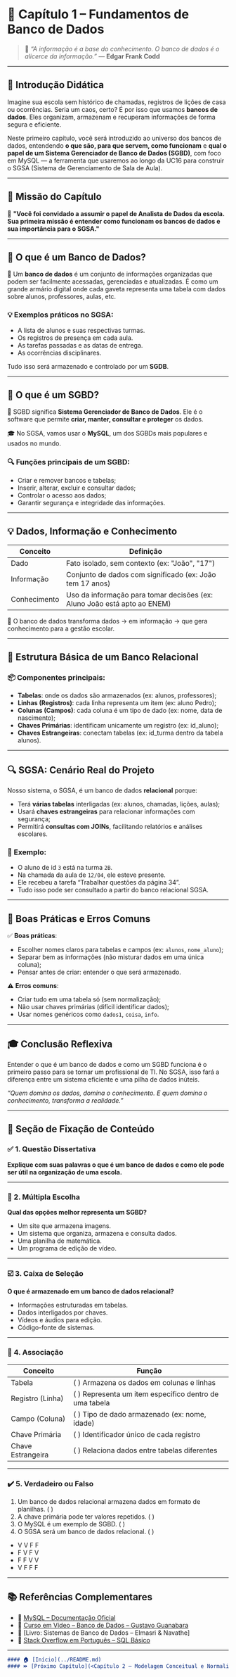 # 📘 Capítulo 1 – Fundamentos de Banco de Dados

> 💾 *“A informação é a base do conhecimento. O banco de dados é o alicerce da informação.”*
>  — **Edgar Frank Codd**

------

## 🧭 Introdução Didática

Imagine sua escola sem histórico de chamadas, registros de lições de casa ou ocorrências. Seria um caos, certo? É por isso que usamos **bancos de dados**. Eles organizam, armazenam e recuperam informações de forma segura e eficiente.

Neste primeiro capítulo, você será introduzido ao universo dos bancos de dados, entendendo **o que são, para que servem, como funcionam** e **qual o papel de um Sistema Gerenciador de Banco de Dados (SGBD)**, com foco em MySQL — a ferramenta que usaremos ao longo da UC16 para construir o SGSA (Sistema de Gerenciamento de Sala de Aula).

------

## 📂 Missão do Capítulo

🎯 **"Você foi convidado a assumir o papel de Analista de Dados da escola. Sua primeira missão é entender como funcionam os bancos de dados e sua importância para o SGSA."**

------

## 🧾 O que é um Banco de Dados?

📌 Um **banco de dados** é um conjunto de informações organizadas que podem ser facilmente acessadas, gerenciadas e atualizadas. É como um grande armário digital onde cada gaveta representa uma tabela com dados sobre alunos, professores, aulas, etc.

### 💡 Exemplos práticos no SGSA:

- A lista de alunos e suas respectivas turmas.
- Os registros de presença em cada aula.
- As tarefas passadas e as datas de entrega.
- As ocorrências disciplinares.

Tudo isso será armazenado e controlado por um **SGDB**.

------

## 🧠 O que é um SGBD?

📌 SGBD significa **Sistema Gerenciador de Banco de Dados**. Ele é o software que permite **criar, manter, consultar e proteger** os dados.

🎓 No SGSA, vamos usar o **MySQL**, um dos SGBDs mais populares e usados no mundo.

### 🔍 Funções principais de um SGBD:

- Criar e remover bancos e tabelas;
- Inserir, alterar, excluir e consultar dados;
- Controlar o acesso aos dados;
- Garantir segurança e integridade das informações.

------

## 💡 Dados, Informação e Conhecimento

| Conceito     | Definição                                                    |
| ------------ | ------------------------------------------------------------ |
| Dado         | Fato isolado, sem contexto (ex: "João", "17")                |
| Informação   | Conjunto de dados com significado (ex: João tem 17 anos)     |
| Conhecimento | Uso da informação para tomar decisões (ex: Aluno João está apto ao ENEM) |

🔗 O banco de dados transforma dados → em informação → que gera conhecimento para a gestão escolar.

------

## 🧱 Estrutura Básica de um Banco Relacional

### 📦 Componentes principais:

- **Tabelas**: onde os dados são armazenados (ex: alunos, professores);
- **Linhas (Registros)**: cada linha representa um item (ex: aluno Pedro);
- **Colunas (Campos)**: cada coluna é um tipo de dado (ex: nome, data de nascimento);
- **Chaves Primárias**: identificam unicamente um registro (ex: id_aluno);
- **Chaves Estrangeiras**: conectam tabelas (ex: id_turma dentro da tabela alunos).

------

## 🔍 SGSA: Cenário Real do Projeto

Nosso sistema, o SGSA, é um banco de dados **relacional** porque:

- Terá **várias tabelas** interligadas (ex: alunos, chamadas, lições, aulas);
- Usará **chaves estrangeiras** para relacionar informações com segurança;
- Permitirá **consultas com JOINs**, facilitando relatórios e análises escolares.

### 📘 Exemplo:

- O aluno de id `3` está na turma `2B`.
- Na chamada da aula de `12/04`, ele esteve presente.
- Ele recebeu a tarefa “Trabalhar questões da página 34”.
- Tudo isso pode ser consultado a partir do banco relacional SGSA.

------

## 🧪 Boas Práticas e Erros Comuns

✅ **Boas práticas**:

- Escolher nomes claros para tabelas e campos (ex: `alunos`, `nome_aluno`);
- Separar bem as informações (não misturar dados em uma única coluna);
- Pensar antes de criar: entender o que será armazenado.

⚠️ **Erros comuns**:

- Criar tudo em uma tabela só (sem normalização);
- Não usar chaves primárias (difícil identificar dados);
- Usar nomes genéricos como `dados1`, `coisa`, `info`.

------

## 🎓 Conclusão Reflexiva

Entender o que é um banco de dados e como um SGBD funciona é o primeiro passo para se tornar um profissional de TI. No SGSA, isso fará a diferença entre um sistema eficiente e uma pilha de dados inúteis.

*“Quem domina os dados, domina o conhecimento. E quem domina o conhecimento, transforma a realidade.”*

------

## 🧠 Seção de Fixação de Conteúdo

### ✅ 1. Questão Dissertativa

**Explique com suas palavras o que é um banco de dados e como ele pode ser útil na organização de uma escola.**

------

### 🔘 2. Múltipla Escolha

**Qual das opções melhor representa um SGBD?**

-  Um site que armazena imagens.
-  Um sistema que organiza, armazena e consulta dados.
-  Uma planilha de matemática.
-  Um programa de edição de vídeo.

------

### ☑️ 3. Caixa de Seleção

**O que é armazenado em um banco de dados relacional?**

-  Informações estruturadas em tabelas.
-  Dados interligados por chaves.
-  Vídeos e áudios para edição.
-  Código-fonte de sistemas.

------

### 🔗 4. Associação

| Conceito          | Função                                                   |
| ----------------- | -------------------------------------------------------- |
| Tabela            | (   ) Armazena os dados em colunas e linhas              |
| Registro (Linha)  | (   ) Representa um item específico dentro de uma tabela |
| Campo (Coluna)    | (   ) Tipo de dado armazenado (ex: nome, idade)          |
| Chave Primária    | (   ) Identificador único de cada registro               |
| Chave Estrangeira | (   ) Relaciona dados entre tabelas diferentes           |

------

### ✔️ 5. Verdadeiro ou Falso

1. Um banco de dados relacional armazena dados em formato de planilhas. ( )
2. A chave primária pode ter valores repetidos. ( )
3. O MySQL é um exemplo de SGBD. ( )
4. O SGSA será um banco de dados relacional. ( )

-  V V F F
-  F V F V
-  F F V V
-  V F F F

------

## 📚 Referências Complementares

- 📘 [MySQL – Documentação Oficial](https://dev.mysql.com/doc/)
- 🎥 [Curso em Vídeo – Banco de Dados – Gustavo Guanabara](https://www.youtube.com/playlist?list=PLHz_AreHm4dmGuLII3tsvryMMD7VgcT7x)
- 📘 [Livro: Sistemas de Banco de Dados – Elmasri & Navathe]
- 💬 [Stack Overflow em Português – SQL Básico](https://pt.stackoverflow.com/questions/tagged/sql)

------

```markdown
#### 🏠 [Início](../README.md)
#### ⏩ [Próximo Capítulo](<Capítulo 2 – Modelagem Conceitual e Normalização até 3FN.md>)
```